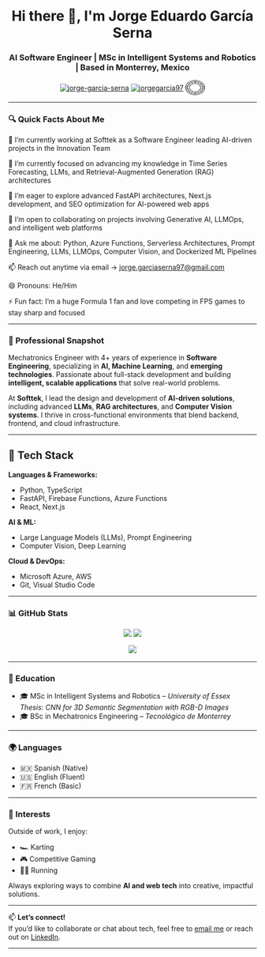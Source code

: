 <h1 align="center">Hi there 👋, I'm Jorge Eduardo García Serna</h1>
<h3 align="center">AI Software Engineer | MSc in Intelligent Systems and Robotics | Based in Monterrey, Mexico</h3>

<p align="center">
<a href="https://www.linkedin.com/in/jorge-garc%C3%ADa-serna-7a756484/" target="blank"><img align="center" src="https://raw.githubusercontent.com/rahuldkjain/github-profile-readme-generator/master/src/images/icons/Social/linked-in-alt.svg" alt="jorge-garcia-serna" height="30" width="40" /></a>
<a href="https://instagram.com/jorgegs1497" target="blank"><img align="center" src="https://raw.githubusercontent.com/rahuldkjain/github-profile-readme-generator/master/src/images/icons/Social/instagram.svg" alt="jorgegarcia97" height="30" width="40" /></a>
<a href="https://vsco.co/jorgegarcia197/gallery" target="blank"><img align="center" src="./vsco.svg" alt="jorgegarcia97" height="30" width="40" /></a>
</p>

---

### 🔍 Quick Facts About Me

🔭 I’m currently working at Softtek as a Software Engineer leading AI-driven projects in the Innovation Team

🌱 I’m currently focused on advancing my knowledge in Time Series Forecasting, LLMs, and Retrieval-Augmented Generation (RAG) architectures

👀 I’m eager to explore advanced FastAPI architectures, Next.js development, and SEO optimization for AI-powered web apps

🤝 I’m open to collaborating on projects involving Generative AI, LLMOps, and intelligent web platforms

💬 Ask me about: Python, Azure Functions, Serverless Architectures, Prompt Engineering, LLMs, LLMOps, Computer Vision, and Dockerized ML Pipelines

📫 Reach out anytime via email → jorge.garciaserna97@gmail.com

😄 Pronouns: He/Him

⚡ Fun fact: I’m a huge Formula 1 fan and love competing in FPS games to stay sharp and focused

---

### 💼 Professional Snapshot

Mechatronics Engineer with 4+ years of experience in **Software Engineering**, specializing in **AI, Machine Learning**, and **emerging technologies**. Passionate about full-stack development and building **intelligent, scalable applications** that solve real-world problems.

At **Softtek**, I lead the design and development of **AI-driven solutions**, including advanced **LLMs**, **RAG architectures**, and **Computer Vision systems**. I thrive in cross-functional environments that blend backend, frontend, and cloud infrastructure.

---

## 🚀 Tech Stack

**Languages & Frameworks:**  
- Python, TypeScript  
- FastAPI, Firebase Functions, Azure Functions  
- React, Next.js  

**AI & ML:**  
- Large Language Models (LLMs), Prompt Engineering  
- Computer Vision, Deep Learning  

**Cloud & DevOps:**  
- Microsoft Azure, AWS  
- Git, Visual Studio Code  

---

### 📊 GitHub Stats

<p align="center">
  <img src="https://github-readme-stats.vercel.app/api?username=jorgegarcia197&show_icons=true&theme=github_dark" />
  <img src="https://github-readme-stats.vercel.app/api/top-langs/?username=jorgegarcia197&layout=compact&theme=github_dark" />
</p>

<p align="center">
  <img src="https://github-profile-summary-cards.vercel.app/api/cards/profile-details?username=jorgegarcia197&theme=vue" />
</p>

---

### 📘 Education

- 🎓 MSc in Intelligent Systems and Robotics – *University of Essex*  
  *Thesis: CNN for 3D Semantic Segmentation with RGB-D Images*  
- 🎓 BSc in Mechatronics Engineering – *Tecnológico de Monterrey*

---

### 🌍 Languages

- 🇲🇽 Spanish (Native)  
- 🇺🇸 English (Fluent)  
- 🇫🇷 French (Basic)

---

### 🎯 Interests

Outside of work, I enjoy:
- 🏎️ Karting  
- 🎮 Competitive Gaming  
- 🏃‍♂️ Running

Always exploring ways to combine **AI and web tech** into creative, impactful solutions.

---

📫 **Let’s connect!**  
If you’d like to collaborate or chat about tech, feel free to [email me](mailto:jorge.garciaserna97@gmail.com) or reach out on [LinkedIn](https://www.linkedin.com/in/jorge-garc%C3%ADa-serna-7a756484/).

---
